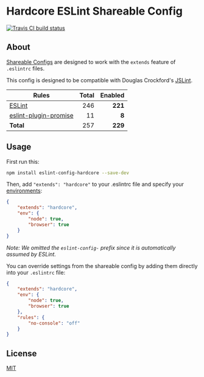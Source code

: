 # Hardcore ESLint Shareable Config

[![Travis CI build status](https://img.shields.io/travis/EvgenyOrekhov/eslint-config-hardcore/master.svg?style=flat-square)](https://travis-ci.org/EvgenyOrekhov/eslint-config-hardcore)

## About

[Shareable Configs](http://eslint.org/docs/developer-guide/shareable-configs)
are designed to work with the `extends` feature of `.eslintrc` files.

This config is designed to be compatible with Douglas Crockford's
[JSLint](http://jslint.com/).

| Rules                                                                      | Total | Enabled |
| -------------------------------------------------------------------------- | ----: | ------: |
| [ESLint](http://eslint.org/docs/rules/)                                    | 246   | **221** |
| [eslint-plugin-promise](https://github.com/xjamundx/eslint-plugin-promise) | 11    | **8**   |
| **Total**                                                                  | 257   | **229** |

## Usage

First run this:

```bash
npm install eslint-config-hardcore --save-dev
```

Then, add `"extends": "hardcore"` to your .eslintrc file and specify your
[environments](http://eslint.org/docs/user-guide/configuring#specifying-environments):

```json
{
    "extends": "hardcore",
    "env": {
        "node": true,
        "browser": true
    }
}
```

*Note: We omitted the `eslint-config-` prefix since it is automatically assumed
by ESLint.*

You can override settings from the shareable config by adding them directly into
your `.eslintrc` file:

```json
{
    "extends": "hardcore",
    "env": {
        "node": true,
        "browser": true
    },
    "rules": {
        "no-console": "off"
    }
}
```

## License

[MIT](LICENSE)
